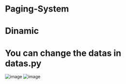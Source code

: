 # Paging-System
# Dinamic
# You can change the datas in datas.py

![image](https://github.com/goodeny/Paging-System/assets/32174827/5ab8a045-562e-47a6-b33d-069f582c00cb)
![image](https://github.com/goodeny/Paging-System/assets/32174827/e55c1939-a86d-4578-99e3-08c34d8e5448)



